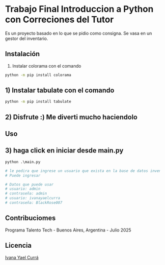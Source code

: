 # Trabajo Final Introduccion a Python con Correciones del Tutor

Es un proyecto basado en lo que se pidio como consigna. Se vasa en un gestor del inventario.

## Instalación

1) Instalar colorama con el comando

```bash
python -m pip install colorama
```

## 1) Instalar tabulate con el comando

```bash
python -m pip install tabulate
```

## 2) Disfrute :) Me diverti mucho haciendolo

## Uso

## 3) haga click en iniciar desde main.py

```python
python .\main.py

# le pedira que ingrese un usuario que exista en la base de datos inventario.db
# Puede ingresar

# Datos que puede usar
# usuario: admin
# contraseña: admin
# usuario: ivanayaelcurra
# contraseña: BlackRose007

```

## Contribuciomes

Programa Talento Tech - Buenos Aires, Argentina - Julio 2025

## Licencia

[Ivana Yael Currá](https://linkedin.com/in/ivanayael)
